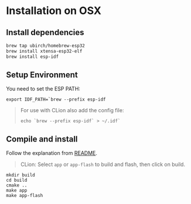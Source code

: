 # Installation on OSX

## Install dependencies
```bash
brew tap ubirch/homebrew-esp32
brew install xtensa-esp32-elf
brew install esp-idf
```

## Setup Environment

You need to set the ESP PATH:

```
export IDF_PATH=`brew --prefix esp-idf
```

> For use with CLion also add the config file: 
>	```
>	echo `brew --prefix esp-idf` > ~/.idf`
>	```

## Compile and install 

Follow the explanation from [README](README.md).

> CLion: Select `app` or `app-flash` to build and flash, then click on build.

```
mkdir build
cd build
cmake ..
make app
make app-flash
```